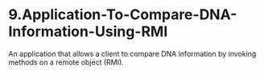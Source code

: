 # 9.Application-To-Compare-DNA-Information-Using-RMI
An application that allows a client to compare DNA information by invoking methods on a remote object (RMI).
